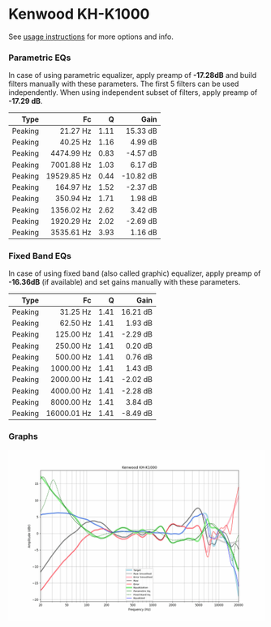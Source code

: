 # Kenwood KH-K1000
See [usage instructions](https://github.com/jaakkopasanen/AutoEq#usage) for more options and info.

### Parametric EQs
In case of using parametric equalizer, apply preamp of **-17.28dB** and build filters manually
with these parameters. The first 5 filters can be used independently.
When using independent subset of filters, apply preamp of **-17.29 dB**.

| Type    | Fc          |    Q | Gain      |
|--------:|------------:|-----:|----------:|
| Peaking | 21.27 Hz    | 1.11 | 15.33 dB  |
| Peaking | 40.25 Hz    | 1.16 | 4.99 dB   |
| Peaking | 4474.99 Hz  | 0.83 | -4.57 dB  |
| Peaking | 7001.88 Hz  | 1.03 | 6.17 dB   |
| Peaking | 19529.85 Hz | 0.44 | -10.82 dB |
| Peaking | 164.97 Hz   | 1.52 | -2.37 dB  |
| Peaking | 350.94 Hz   | 1.71 | 1.98 dB   |
| Peaking | 1356.02 Hz  | 2.62 | 3.42 dB   |
| Peaking | 1920.29 Hz  | 2.02 | -2.69 dB  |
| Peaking | 3535.61 Hz  | 3.93 | 1.16 dB   |

### Fixed Band EQs
In case of using fixed band (also called graphic) equalizer, apply preamp of **-16.36dB**
(if available) and set gains manually with these parameters.

| Type    | Fc          |    Q | Gain     |
|--------:|------------:|-----:|---------:|
| Peaking | 31.25 Hz    | 1.41 | 16.21 dB |
| Peaking | 62.50 Hz    | 1.41 | 1.93 dB  |
| Peaking | 125.00 Hz   | 1.41 | -2.29 dB |
| Peaking | 250.00 Hz   | 1.41 | 0.20 dB  |
| Peaking | 500.00 Hz   | 1.41 | 0.76 dB  |
| Peaking | 1000.00 Hz  | 1.41 | 1.43 dB  |
| Peaking | 2000.00 Hz  | 1.41 | -2.02 dB |
| Peaking | 4000.00 Hz  | 1.41 | -2.28 dB |
| Peaking | 8000.00 Hz  | 1.41 | 3.84 dB  |
| Peaking | 16000.01 Hz | 1.41 | -8.49 dB |

### Graphs
![](./Kenwood%20KH-K1000.png)